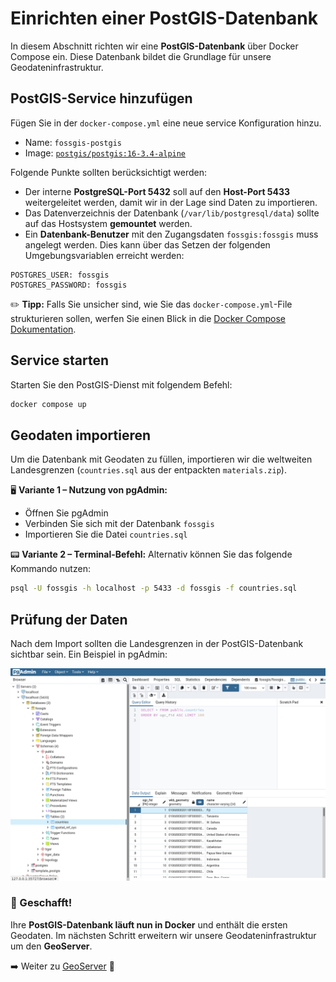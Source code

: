 # Einrichten einer PostGIS-Datenbank

In diesem Abschnitt richten wir eine **PostGIS-Datenbank** über Docker Compose ein. Diese Datenbank bildet die Grundlage für unsere Geodateninfrastruktur.


## PostGIS-Service hinzufügen

Fügen Sie in der `docker-compose.yml` eine neue service Konfiguration hinzu.

* Name: `fossgis-postgis`
* Image: [`postgis/postgis:16-3.4-alpine`](https://hub.docker.com/r/postgis/postgis/)

Folgende Punkte sollten berücksichtigt werden:

* Der interne **PostgreSQL-Port 5432** soll auf den **Host-Port 5433** weitergeleitet werden, damit wir in der Lage sind Daten zu importieren.
* Das Datenverzeichnis der Datenbank (`/var/lib/postgresql/data`) sollte auf das Hostsystem **gemountet** werden.
* Ein **Datenbank-Benutzer** mit den Zugangsdaten `fossgis:fossgis` muss angelegt werden. Dies kann über das Setzen der folgenden Umgebungsvariablen erreicht werden:

```plaintext
POSTGRES_USER: fossgis
POSTGRES_PASSWORD: fossgis
```

✏️ **Tipp:** Falls Sie unsicher sind, wie Sie das `docker-compose.yml`-File strukturieren sollen, werfen Sie einen Blick in die [Docker Compose Dokumentation](https://docs.docker.com/reference/compose-file/).


## Service starten

Starten Sie den PostGIS-Dienst mit folgendem Befehl:

```bash
docker compose up
```


## Geodaten importieren

Um die Datenbank mit Geodaten zu füllen, importieren wir die weltweiten Landesgrenzen (`countries.sql` aus der entpackten `materials.zip`).

🖥️ **Variante 1 – Nutzung von pgAdmin:**
- Öffnen Sie pgAdmin
- Verbinden Sie sich mit der Datenbank `fossgis`
- Importieren Sie die Datei `countries.sql`

📟 **Variante 2 – Terminal-Befehl:**
Alternativ können Sie das folgende Kommando nutzen:

```bash
psql -U fossgis -h localhost -p 5433 -d fossgis -f countries.sql
```


## Prüfung der Daten

Nach dem Import sollten die Landesgrenzen in der PostGIS-Datenbank sichtbar sein. Ein Beispiel in pgAdmin:

![pgAdmin nach Import der Geodaten](../../assets/pgadmin.png)


### 🎯 Geschafft!
Ihre **PostGIS-Datenbank läuft nun in Docker** und enthält die ersten Geodaten.
Im nächsten Schritt erweitern wir unsere Geodateninfrastruktur um den **GeoServer**.

➡️ Weiter zu [GeoServer](../geoserver/README.md) 🚀
